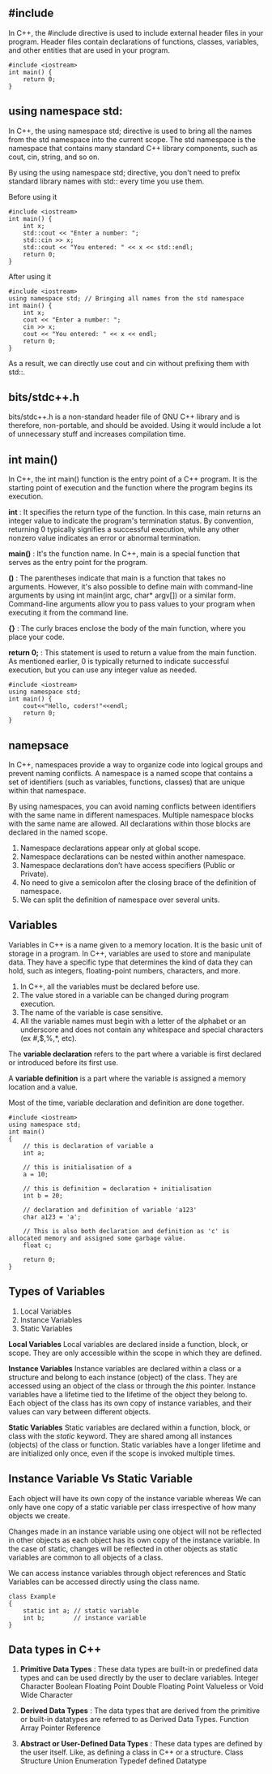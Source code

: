 ## #include
In C++, the #include directive is used to include external header files in your program. 
Header files contain declarations of functions, classes, variables, and other entities that are used in your program. 


```
#include <iostream>
int main() {
    return 0;
}
```

##  using namespace std:
In C++, the using namespace std; directive is used to bring all the names from the std namespace into the current scope. 
The std namespace is the namespace that contains many standard C++ library components, such as cout, cin, string, and so on.

By using the using namespace std; directive, you don't need to prefix standard library names with std:: every time you use them. 

Before using it

```
#include <iostream>
int main() {
    int x;
    std::cout << "Enter a number: ";
    std::cin >> x;
    std::cout << "You entered: " << x << std::endl;
    return 0;
}
```

After using it

```
#include <iostream>
using namespace std; // Bringing all names from the std namespace
int main() {
    int x;
    cout << "Enter a number: ";
    cin >> x;
    cout << "You entered: " << x << endl;
    return 0;
}
```
As a result, we can directly use cout and cin without prefixing them with std::.

## bits/stdc++.h
bits/stdc++.h is a non-standard header file of GNU C++ library and is therefore, non-portable, and should be avoided. 
Using it would include a lot of unnecessary stuff and increases compilation time.

## int main()
In C++, the int main() function is the entry point of a C++ program. It is the starting point of execution and the function where the program begins its execution.

**int** : It specifies the return type of the function. 
In this case, main returns an integer value to indicate the program's termination status. 
By convention, returning 0 typically signifies a successful execution, while any other nonzero value indicates an error or abnormal termination.

**main()** : It's the function name. In C++, main is a special function that serves as the entry point for the program.

**()** : The parentheses indicate that main is a function that takes no arguments. 
However, it's also possible to define main with command-line arguments by using int main(int argc, char* argv[]) or a similar form. Command-line arguments allow you to pass values to your program when executing it from the command line.

**{}** : The curly braces enclose the body of the main function, where you place your code.

**return 0;** : This statement is used to return a value from the main function. 
As mentioned earlier, 0 is typically returned to indicate successful execution, but you can use any integer value as needed.

```
#include <iostream>
using namespace std;
int main() {
    cout<<"Hello, coders!"<<endl;
    return 0;
}
```

## namepsace
In C++, namespaces provide a way to organize code into logical groups and prevent naming conflicts. 
A namespace is a named scope that contains a set of identifiers (such as variables, functions, classes) that are unique within that namespace.

By using namespaces, you can avoid naming conflicts between identifiers with the same name in different namespaces.
Multiple namespace blocks with the same name are allowed. All declarations within those blocks are declared in the named scope.

1. Namespace declarations appear only at global scope.
2. Namespace declarations can be nested within another namespace.
3. Namespace declarations don’t have access specifiers (Public or Private).
4. No need to give a semicolon after the closing brace of the definition of namespace.
5. We can split the definition of namespace over several units.

## Variables
Variables in C++ is a name given to a memory location. It is the basic unit of storage in a program.
In C++, variables are used to store and manipulate data. They have a specific type that determines the kind of data they can hold, such as integers, floating-point numbers, characters, and more.

1. In C++, all the variables must be declared before use.
2. The value stored in a variable can be changed during program execution.
3. The name of the variable is case sensitive.
4. All the variable names must begin with a letter of the alphabet or an underscore and does not contain any whitespace and special characters (ex #,$,%,*, etc).

The **variable declaration** refers to the part where a variable is first declared or introduced before its first use. 

A **variable definition** is a part where the variable is assigned a memory location and a value. 

Most of the time, variable declaration and definition are done together.

```
#include <iostream>
using namespace std;
int main()
{
	// this is declaration of variable a
	int a;
	
	// this is initialisation of a
	a = 10;
	
	// this is definition = declaration + initialisation
	int b = 20;

	// declaration and definition of variable 'a123'
	char a123 = 'a';

	// This is also both declaration and definition as 'c' is allocated memory and assigned some garbage value.
	float c;

	return 0;
}
```

## Types of Variables
1. Local Variables
2. Instance Variables
3. Static Variables

**Local Variables**
Local variables are declared inside a function, block, or scope.
They are only accessible within the scope in which they are defined.

**Instance Variables**
Instance variables are declared within a class or a structure and belong to each instance (object) of the class.
They are accessed using an object of the class or through the *this* pointer.
Instance variables have a lifetime tied to the lifetime of the object they belong to.
Each object of the class has its own copy of instance variables, and their values can vary between different objects.

**Static Variables**
Static variables are declared within a function, block, or class with the *static* keyword.
They are shared among all instances (objects) of the class or function.
Static variables have a longer lifetime and are initialized only once, even if the scope is invoked multiple times.

## Instance Variable Vs Static Variable
Each object will have its own copy of the instance variable 
whereas We can only have one copy of a static variable per class irrespective of how many objects we create.

Changes made in an instance variable using one object will not be reflected in other objects as each object has its own copy of the instance variable. 
In the case of static, changes will be reflected in other objects as static variables are common to all objects of a class.

We can access instance variables through object references and 
Static Variables can be accessed directly using the class name.

```
class Example
{
    static int a; // static variable
    int b;        // instance variable
}
```
## Data types in C++
1. **Primitive Data Types** :
These data types are built-in or predefined data types and can be used directly by the user to declare variables.
Integer
Character
Boolean
Floating Point
Double Floating Point
Valueless or Void
Wide Character

2. **Derived Data Types** :
The data types that are derived from the primitive or built-in datatypes are referred to as Derived Data Types.
Function
Array
Pointer
Reference

3. **Abstract or User-Defined Data Types** :
These data types are defined by the user itself. Like, as defining a class in C++ or a structure.
Class
Structure
Union
Enumeration
Typedef defined Datatype
